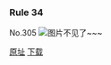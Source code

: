 ### Rule 34
No.305
![图片不见了~~~](https://imgs.xkcd.com/comics/rule_34.png)

[原址](https://xkcd.com//305) [下载](https://imgs.xkcd.com/comics/rule_34.png)

